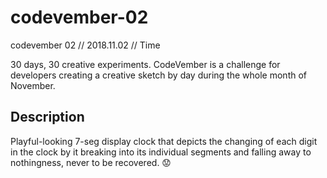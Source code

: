 # codevember-02
codevember 02 // 2018.11.02 // Time

30 days, 30 creative experiments.
CodeVember is a challenge for developers creating a creative sketch by day during the whole month of November.

## Description
Playful-looking 7-seg display clock that depicts the changing of each digit in the clock by it breaking into its
individual segments and falling away to nothingness, never to be recovered. :worried:
